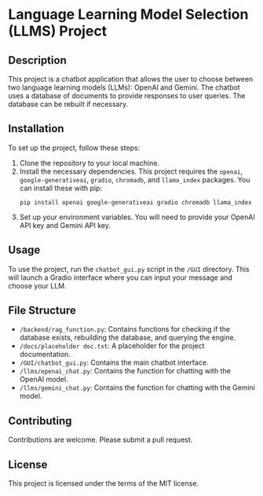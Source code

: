 # Language Learning Model Selection (LLMS) Project

## Description
This project is a chatbot application that allows the user to choose between two language learning models (LLMs): OpenAI and Gemini. The chatbot uses a database of documents to provide responses to user queries. The database can be rebuilt if necessary.

## Installation
To set up the project, follow these steps:

1. Clone the repository to your local machine.
2. Install the necessary dependencies. This project requires the `openai`, `google-generativeai`, `gradio`, `chromadb`, and `llama_index` packages. You can install these with pip:
   ```
   pip install openai google-generativeai gradio chromadb llama_index
   ```
3. Set up your environment variables. You will need to provide your OpenAI API key and Gemini API key.

## Usage
To use the project, run the `chatbot_gui.py` script in the `/GUI` directory. This will launch a Gradio interface where you can input your message and choose your LLM.

## File Structure
- `/backend/rag_function.py`: Contains functions for checking if the database exists, rebuilding the database, and querying the engine.
- `/docs/placeholder doc.txt`: A placeholder for the project documentation.
- `/GUI/chatbot_gui.py`: Contains the main chatbot interface.
- `/llms/openai_chat.py`: Contains the function for chatting with the OpenAI model.
- `/llms/gemini_chat.py`: Contains the function for chatting with the Gemini model.

## Contributing
Contributions are welcome. Please submit a pull request.

## License
This project is licensed under the terms of the MIT license.